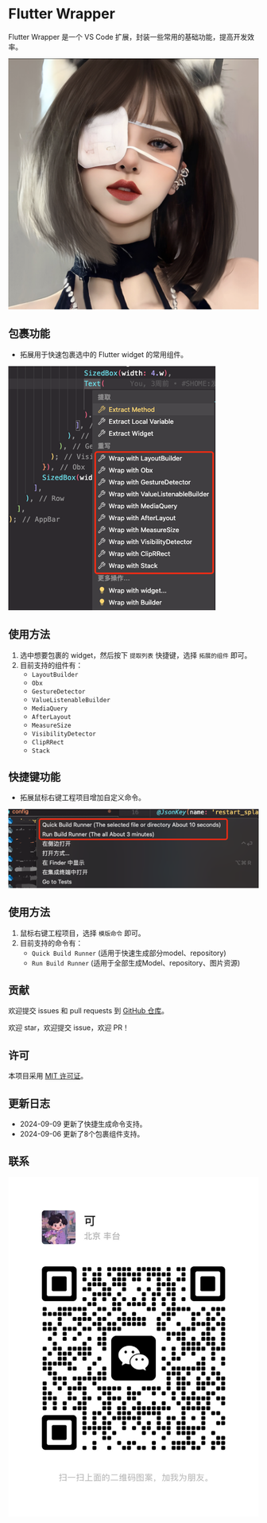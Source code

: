 # Flutter Wrapper

Flutter Wrapper 是一个 VS Code 扩展，封装一些常用的基础功能，提高开发效率。

![Flutter Wrapper Logo](./images/logo.png)

## 包裹功能

- 拓展用于快速包裹选中的 Flutter widget 的常用组件。

![Wrap Feature](./images/hit_image.png)

## 使用方法

1. 选中想要包裹的 widget，然后按下 `提取列表` 快捷键，选择 `拓展的组件` 即可。
2. 目前支持的组件有：
    - `LayoutBuilder`
    - `Obx`
    - `GestureDetector`
    - `ValueListenableBuilder`
    - `MediaQuery`
    - `AfterLayout`
    - `MeasureSize`
    - `VisibilityDetector`
    - `ClipRRect`
    - `Stack`

## 快捷键功能

- 拓展鼠标右键工程项目增加自定义命令。

![Shortcut Feature](./images/hit_order.png)

## 使用方法

1. 鼠标右键工程项目，选择 `模版命令` 即可。
2. 目前支持的命令有：
    - `Quick Build Runner` (适用于快速生成部分model、repository) 
    - `Run Build Runner` (适用于全部生成Model、repository、图片资源)

## 贡献

欢迎提交 issues 和 pull requests 到 [GitHub 仓库](https://github.com/ke112/vscode_plugins)。

欢迎 star，欢迎提交 issue，欢迎 PR！

## 许可

本项目采用 [MIT 许可证](LICENSE)。

## 更新日志

- 2024-09-09 更新了快捷生成命令支持。
- 2024-09-06 更新了8个包裹组件支持。
  

## 联系
![Wrap Feature](./images/wechat.JPG)
